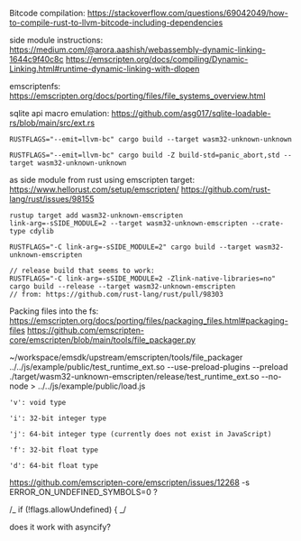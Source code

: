 Bitcode compilation:
https://stackoverflow.com/questions/69042049/how-to-compile-rust-to-llvm-bitcode-including-dependencies

side module instructions:
https://medium.com/@arora.aashish/webassembly-dynamic-linking-1644c9f40c8c
https://emscripten.org/docs/compiling/Dynamic-Linking.html#runtime-dynamic-linking-with-dlopen

emscriptenfs:
https://emscripten.org/docs/porting/files/file_systems_overview.html

sqlite api macro emulation:
https://github.com/asg017/sqlite-loadable-rs/blob/main/src/ext.rs

```
RUSTFLAGS="--emit=llvm-bc" cargo build --target wasm32-unknown-unknown
```

```
RUSTFLAGS="--emit=llvm-bc" cargo build -Z build-std=panic_abort,std --target wasm32-unknown-unknown
```

as side module from rust using emscripten target:
https://www.hellorust.com/setup/emscripten/
https://github.com/rust-lang/rust/issues/98155

```
rustup target add wasm32-unknown-emscripten
link-arg=-sSIDE_MODULE=2 --target wasm32-unknown-emscripten --crate-type cdylib

RUSTFLAGS="-C link-arg=-sSIDE_MODULE=2" cargo build --target wasm32-unknown-emscripten

// release build that seems to work:
RUSTFLAGS="-C link-arg=-sSIDE_MODULE=2 -Zlink-native-libraries=no" cargo build --release --target wasm32-unknown-emscripten
// from: https://github.com/rust-lang/rust/pull/98303
```

Packing files into the fs:
https://emscripten.org/docs/porting/files/packaging_files.html#packaging-files
https://github.com/emscripten-core/emscripten/blob/main/tools/file_packager.py

~/workspace/emsdk/upstream/emscripten/tools/file_packager ../../js/example/public/test_runtime_ext.so --use-preload-plugins --preload ./target/wasm32-unknown-emscripten/release/test_runtime_ext.so --no-node > ../../js/example/public/load.js

```
'v': void type

'i': 32-bit integer type

'j': 64-bit integer type (currently does not exist in JavaScript)

'f': 32-bit float type

'd': 64-bit float type
```

https://github.com/emscripten-core/emscripten/issues/12268
-s ERROR_ON_UNDEFINED_SYMBOLS=0 ?

/_
if (!flags.allowUndefined) {
_/

does it work with asyncify?
